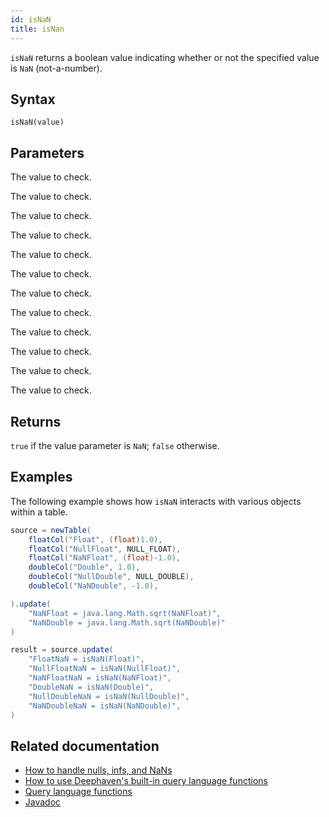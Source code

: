 ```yaml
---
id: isNaN
title: isNan
---
```


`isNaN` returns a boolean value indicating whether or not the specified value is `NaN` (not-a-number).

## Syntax

```
isNaN(value)
```

## Parameters

<ParamTable>
<Param name="value" type="byte">

The value to check.

</Param>
<Param name="value" type="double">

The value to check.

</Param>
<Param name="value" type="float">

The value to check.

</Param>
<Param name="value" type="int">

The value to check.

</Param>
<Param name="value" type="long">

The value to check.

</Param>
<Param name="value" type="short">

The value to check.

</Param>
<Param name="value" type="Byte">

The value to check.

</Param>
<Param name="value" type="Double">

The value to check.

</Param>
<Param name="value" type="Float">

The value to check.

</Param>
<Param name="value" type="Integer">

The value to check.

</Param>
<Param name="value" type="Long">

The value to check.

</Param>
<Param name="value" type="Short">

The value to check.

</Param>
</ParamTable>

## Returns

`true` if the value parameter is `NaN`; `false` otherwise.

## Examples

The following example shows how `isNaN` interacts with various objects within a table.

```groovy order=source,result
source = newTable(
    floatCol("Float", (float)1.0),
    floatCol("NullFloat", NULL_FLOAT),
    floatCol("NaNFloat", (float)-1.0),
    doubleCol("Double", 1.0),
    doubleCol("NullDouble", NULL_DOUBLE),
    doubleCol("NaNDouble", -1.0),

).update(
    "NaNFloat = java.lang.Math.sqrt(NaNFloat)",
    "NaNDouble = java.lang.Math.sqrt(NaNDouble)"
)

result = source.update(
    "FloatNaN = isNaN(Float)",
    "NullFloatNaN = isNaN(NullFloat)",
    "NaNFloatNaN = isNaN(NaNFloat)",
    "DoubleNaN = isNaN(Double)",
    "NullDoubleNaN = isNaN(NullDouble)",
    "NaNDoubleNaN = isNaN(NaNDouble)",
)
```

## Related documentation

- [How to handle nulls, infs, and NaNs](../../../how-to-guides/handle-null-inf-nan.md)
- [How to use Deephaven's built-in query language functions](../../../how-to-guides/query-language-functions.md)
- [Query language functions](../query-library/query-language-function-reference.md)
- [Javadoc](<https://deephaven.io/core/javadoc/io/deephaven/libs/GroovyStaticImports.html#isNaN(T)>)
